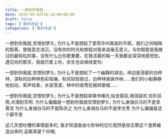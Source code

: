 ```yaml
---
title: 一想到你我就...
date: 2019-09-03T10:10:08+08:00 
draft: false
tags: ['夜炉诗话']
categories: ['夜炉诗话']
---
```


一想到你我就,空恨别梦久; 
为什么不是想起了爱荷华州美丽的平原。我们之间相隔的距离，使我意志消沉，没有你的时光和旅程对我来说毫无意义。与你相爱是我做过的最轻松的事，没有什么比你更重要，在我活着的每一天我都会深深地感觉到，遇见你的那天，我就已爱上你，余生也会继续爱你; 

一想到你我就,空恨别梦久; 为什么不是想起了一个幽静的湖泊，岸边是茂密的白桦林，深秋的白桦林色彩斑斓，秋风轻轻掠过，白桦林飒飒作响……我们的小船静静地划动，桨声轻柔，水波荡漾，林中的夜莺在婉转歌唱…… 

一想到你我就,空恨别梦久; 为什么不是想起来锦书难托,枯坐窗前,咽泪装欢,任阶前雨,点滴到天明. 为什么偏偏是一想到你我就空恨别梦久; 为什么身骑白马的不是至尊宝 为什么身骑白马的不是陈庆之 为什么身骑白马的不是李文秀 为什么偏偏是这个薛平贵 

这几天想吐槽的事情挺多的, 我才知道鱼由七秒钟的记忆竟然是徐志摩这个渣男编造出来的.这厮真是个孙贼;
